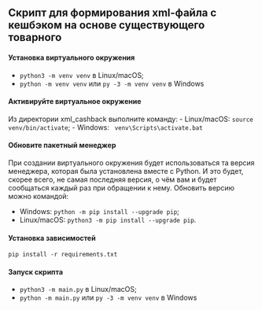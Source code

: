 ## Скрипт для формирования xml-файла с кешбэком на основе существующего товарного

#### Установка виртуального окружения

-   `python3 -m venv venv` в Linux/macOS;
-   `python -m venv venv` или `py -3 -m venv venv` в Windows

#### Активируйте виртуальное окружение

Из директории xml_cashback выполните команду:
    -   Linux/macOS: `source venv/bin/activate`;
    -   Windows: ` venv\Scripts\activate.bat`

#### Обновите пакетный менеджер
  При создании виртуального окружения будет использоваться та версия менеджера, которая была установлена вместе с Python. И это будет, скорее всего, не самая последняя версия, о чём вам и будет сообщаться каждый раз при обращении к нему.
  Обновить версию можно командой:

-   Windows: `python -m pip install --upgrade pip`;
-   Linux/macOS: `python3 -m pip install --upgrade pip`.


#### Установка зависимостей

`pip install -r requirements.txt`

#### Запуск скрипта

-   `python3 -m main.py` в Linux/macOS;
-   `python -m main.py` или `py -3 -m venv venv` в Windows